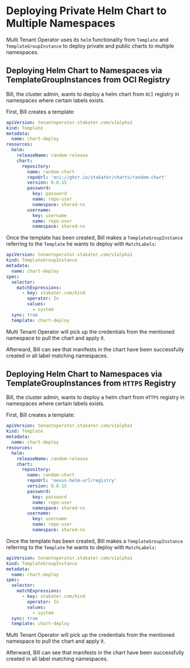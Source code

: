 # Deploying Private Helm Chart to Multiple Namespaces

Multi Tenant Operator uses its `helm` functionality from `Template` and `TemplateGroupInstance` to deploy private and public charts to multiple namespaces.

## Deploying Helm Chart to Namespaces via TemplateGroupInstances from OCI Registry

Bill, the cluster admin, wants to deploy a helm chart from `OCI` registry in namespaces where certain labels exists.

First, Bill creates a template:

```yaml
apiVersion: tenantoperator.stakater.com/v1alpha1
kind: Template
metadata:
  name: chart-deploy
resources:
  helm:
    releaseName: random-release
    chart:
      repository:
        name: random-chart
        repoUrl: 'oci://ghcr.io/stakater/charts/random-chart'
        version: 0.0.15
        password:
          key: password
          name: repo-user
          namespace: shared-ns
        username:
          key: username
          name: repo-user
          namespace: shared-ns
```

Once the template has been created, Bill makes a `TemplateGroupInstance` referring to the `Template` he wants to deploy with `MatchLabels`:

```yaml
apiVersion: tenantoperator.stakater.com/v1alpha1
kind: TemplateGroupInstance
metadata:
  name: chart-deploy
spec:
  selector:
    matchExpressions:
      - key: stakater.com/kind
        operator: In
        values:
          - system
  sync: true
  template: chart-deploy
```

Multi Tenant Operator will pick up the credentials from the mentioned namespace to pull the chart and apply it.

Afterward, Bill can see that manifests in the chart have been successfully created in all label matching namespaces.

## Deploying Helm Chart to Namespaces via TemplateGroupInstances from `HTTPS` Registry

Bill, the cluster admin, wants to deploy a helm chart from `HTTPS` registry in namespaces where certain labels exists.

First, Bill creates a template:

```yaml
apiVersion: tenantoperator.stakater.com/v1alpha1
kind: Template
metadata:
  name: chart-deploy
resources:
  helm:
    releaseName: random-release
    chart:
      repository:
        name: random-chart
        repoUrl: 'nexus-helm-url/registry'
        version: 0.0.15
        password:
          key: password
          name: repo-user
          namespace: shared-ns
        username:
          key: username
          name: repo-user
          namespace: shared-ns
```

Once the template has been created, Bill makes a `TemplateGroupInstance` referring to the `Template` he wants to deploy with `MatchLabels`:

```yaml
apiVersion: tenantoperator.stakater.com/v1alpha1
kind: TemplateGroupInstance
metadata:
  name: chart-deploy
spec:
  selector:
    matchExpressions:
      - key: stakater.com/kind
        operator: In
        values:
          - system
  sync: true
  template: chart-deploy
```

Multi Tenant Operator will pick up the credentials from the mentioned namespace to pull the chart and apply it.

Afterward, Bill can see that manifests in the chart have been successfully created in all label matching namespaces.

